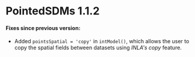 # PointedSDMs 1.1.2

#### Fixes since previous version:

-   Added `pointsSpatial = 'copy'` in `intModel()`, which allows the user to copy the spatial fields between datasets using *INLA's copy* feature.
